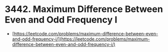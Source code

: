 # 3442. Maximum Difference Between Even and Odd Frequency I

- [https://leetcode.com/problems/maximum-difference-between-even-and-odd-frequency-i/](https://leetcode.com/problems/maximum-difference-between-even-and-odd-frequency-i/)
